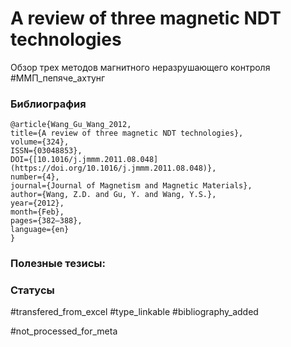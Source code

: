 # A review of three magnetic NDT technologies

Обзор трех методов магнитного неразрушающего контроля
#ММП_пепяче_ахтунг 

### Библиография
```
@article{Wang_Gu_Wang_2012,
title={A review of three magnetic NDT technologies},
volume={324},
ISSN={03048853},
DOI={[10.1016/j.jmmm.2011.08.048](https://doi.org/10.1016/j.jmmm.2011.08.048)},
number={4},
journal={Journal of Magnetism and Magnetic Materials},
author={Wang, Z.D. and Gu, Y. and Wang, Y.S.},
year={2012},
month={Feb},
pages={382–388}, 
language={en}
}
```

### Полезные тезисы:

### Статусы
#transfered_from_excel 
#type_linkable 
#bibliography_added

#not_processed_for_meta
